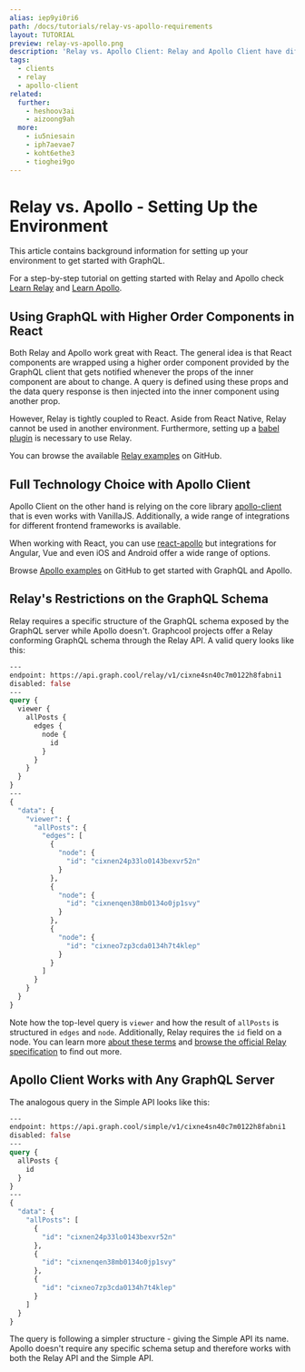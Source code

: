 ```yaml
---
alias: iep9yi0ri6
path: /docs/tutorials/relay-vs-apollo-requirements
layout: TUTORIAL
preview: relay-vs-apollo.png
description: 'Relay vs. Apollo Client: Relay and Apollo Client have different requirements for the development environment they can be used in.'
tags:
  - clients
  - relay
  - apollo-client
related:
  further:
    - heshoov3ai
    - aizoong9ah
  more:
    - iu5niesain
    - iph7aevae7
    - koht6ethe3
    - tioghei9go
---
```


# Relay vs. Apollo - Setting Up the Environment

This article contains background information for setting up your environment to get started with GraphQL.

For a step-by-step tutorial on getting started with Relay and Apollo check [Learn Relay](https://learnrelay.org) and [Learn Apollo](https://learnapollo.com).

## Using GraphQL with Higher Order Components in React

Both Relay and Apollo work great with React. The general idea is that React components are wrapped using a higher order component provided by the GraphQL client that gets notified whenever the props of the inner component are about to change. A query is defined using these props and the data query response is then injected into the inner component using another prop.

However, Relay is tightly coupled to React. Aside from React Native, Relay cannot be used in another environment. Furthermore, setting up a [babel plugin](https://github.com/graphcool/babel-plugin-react-relay) is necessary to use Relay.

You can browse the available [Relay examples](https://github.com/graphcool-examples?q=relay) on GitHub.

## Full Technology Choice with Apollo Client

Apollo Client on the other hand is relying on the core library [apollo-client](https://github.com/apollographql/apollo-client) that is even works with VanillaJS. Additionally, a wide range of integrations for different frontend frameworks is available.

When working with React, you can use [react-apollo](https://github.com/apollographql/react-apollo) but integrations for Angular, Vue and even iOS and Android offer a wide range of options.

Browse [Apollo examples](https://github.com/graphcool-examples?q=apollo) on GitHub to get started with GraphQL and Apollo.

## Relay's Restrictions on the GraphQL Schema

Relay requires a specific structure of the GraphQL schema exposed by the GraphQL server while Apollo doesn't. Graphcool projects offer a Relay conforming GraphQL schema through the Relay API. A valid query looks like this:

```graphql
---
endpoint: https://api.graph.cool/relay/v1/cixne4sn40c7m0122h8fabni1
disabled: false
---
query {
  viewer {
    allPosts {
      edges {
        node {
          id
        }
      }
    }
  }
}
---
{
  "data": {
    "viewer": {
      "allPosts": {
        "edges": [
          {
            "node": {
              "id": "cixnen24p33lo0143bexvr52n"
            }
          },
          {
            "node": {
              "id": "cixnenqen38mb0134o0jp1svy"
            }
          },
          {
            "node": {
              "id": "cixneo7zp3cda0134h7t4klep"
            }
          }
        ]
      }
    }
  }
}
```

Note how the top-level query is `viewer` and how the result of `allPosts` is structured in `edges` and `node`. Additionally, Relay requires the `id` field on a node. You can learn more [about these terms](!alias-tioghei9go) and [browse the official Relay specification](https://facebook.github.io/relay/docs/graphql-relay-specification.html) to find out more.

## Apollo Client Works with Any GraphQL Server

The analogous query in the Simple API looks like this:

```graphql
---
endpoint: https://api.graph.cool/simple/v1/cixne4sn40c7m0122h8fabni1
disabled: false
---
query {
  allPosts {
    id
  }
}
---
{
  "data": {
    "allPosts": [
      {
        "id": "cixnen24p33lo0143bexvr52n"
      },
      {
        "id": "cixnenqen38mb0134o0jp1svy"
      },
      {
        "id": "cixneo7zp3cda0134h7t4klep"
      }
    ]
  }
}
```

The query is following a simpler structure - giving the Simple API its name.
Apollo doesn't require any specific schema setup and therefore works with both the Relay API and the Simple API.
